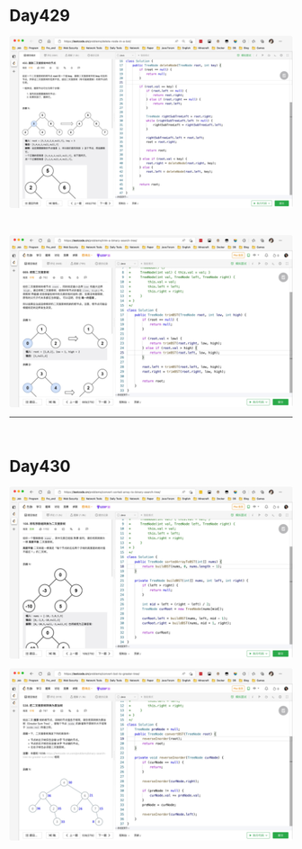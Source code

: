 # Day429

![day429](assets/day429.png)

&nbsp;

![day429-01](assets/day429-01.png)

---

&nbsp;

# Day430

![day430-01](assets/day430-01.png)



![day430-02](assets/day430-02.png)

